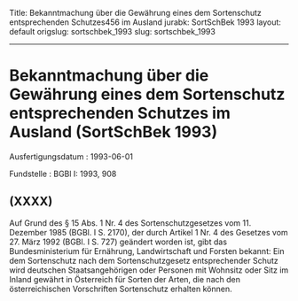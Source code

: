 Title: Bekanntmachung über die Gewährung eines dem Sortenschutz entsprechenden Schutzes456
  im Ausland
jurabk: SortSchBek 1993
layout: default
origslug: sortschbek_1993
slug: sortschbek_1993

---

# Bekanntmachung über die Gewährung eines dem Sortenschutz entsprechenden Schutzes im Ausland (SortSchBek 1993)

Ausfertigungsdatum
:   1993-06-01

Fundstelle
:   BGBl I: 1993, 908



## (XXXX)

Auf Grund des § 15 Abs. 1 Nr. 4 des Sortenschutzgesetzes vom 11.
Dezember 1985 (BGBl. I S. 2170), der durch Artikel 1 Nr. 4 des
Gesetzes vom 27. März 1992 (BGBl. I S. 727) geändert worden ist, gibt
das Bundesministerium für Ernährung, Landwirtschaft und Forsten
bekannt:
Ein dem Sortenschutz nach dem Sortenschutzgesetz entsprechender Schutz
wird deutschen Staatsangehörigen oder Personen mit Wohnsitz oder Sitz
im Inland gewährt in Österreich für Sorten der Arten, die nach den
österreichischen Vorschriften Sortenschutz erhalten können.

